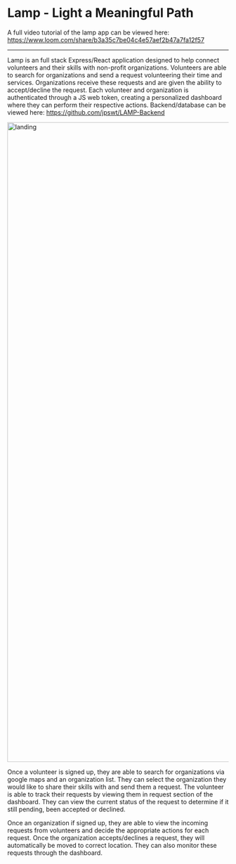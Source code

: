 # Lamp - Light a Meaningful Path

A full video tutorial of the lamp app can be viewed here: https://www.loom.com/share/b3a35c7be04c4e57aef2b47a7fa12f57

---

Lamp is an full stack Express/React application designed to help connect volunteers and their skills with non-profit organizations. Volunteers are able to search for organizations and send a request volunteering their time and services. Organizations receive these requests and are given the ability to accept/decline the request. Each volunteer and organization is authenticated through a JS web token, creating a personalized dashboard where they can perform their respective actions. Backend/database can be viewed here: https://github.com/jpswt/LAMP-Backend

<img width="1456" alt="landing" src="https://user-images.githubusercontent.com/94721942/198676476-792df103-8a77-4426-9eae-c2eff511ee9e.png">

Once a volunteer is signed up, they are able to search for organizations via google maps and an organization list. They can select the organization they would like to share their skills with and send them a request. The volunteer is able to track their requests by viewing them in request section of the dashboard. They can view the current status of the request to determine if it still pending, been accepted or declined.

Once an organization if signed up, they are able to view the incoming requests from volunteers and decide the appropriate actions for each request. Once the organization accepts/declines a request, they will automatically be moved to correct location. They can also monitor these requests through the dashboard.

```

```
